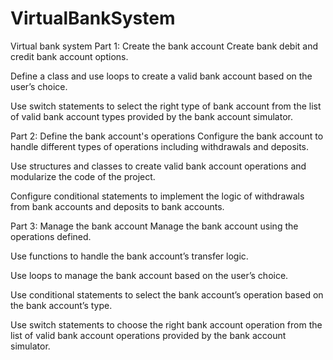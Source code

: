 # VirtualBankSystem
Virtual bank system
Part 1: Create the bank account
Create bank debit and credit bank account options.

Define a class and use loops to create a valid bank account based on the user’s choice.

Use switch statements to select the right type of bank account from the list of valid bank account types provided by the bank account simulator. 

Part 2: Define the bank account's operations
Configure the bank account to handle different types of operations including withdrawals and deposits.

Use structures and classes to create valid bank account operations and modularize the code of the project.

Configure conditional statements to implement the logic of withdrawals from bank accounts and deposits to bank accounts.

Part 3: Manage the bank account
Manage the bank account using the operations defined. 

Use functions to handle the bank account’s transfer logic.

Use loops to manage the bank account based on the user’s choice.

Use conditional statements to select the bank account’s operation based on the bank account’s type.

Use switch statements to choose the right bank account operation from the list of valid bank account operations provided by the bank account simulator.
